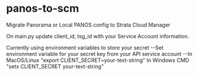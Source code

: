 # panos-to-scm
Migrate Panorama or Local PANOS config to Strata Cloud Manager


On main.py update client_id, tsg_id with your Service Account information.

Currently using environment variables to store your secret
--Set environment variable for your secret key from your API service account
--In MacOS/Linux "export CLIENT_SECRET=your-text-string" In Windows CMD "setx CLIENT_SECRET your-text-string"
